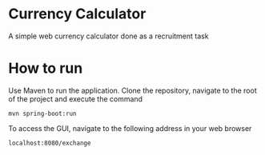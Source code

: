 # Currency Calculator
A simple web currency calculator done as a recruitment task

# How to run
Use Maven to run the application. Clone the repository, navigate to the root of the project and execute the command
```
mvn spring-boot:run
```
To access the GUI, navigate to the following address in your web browser
```
localhost:8080/exchange
```

